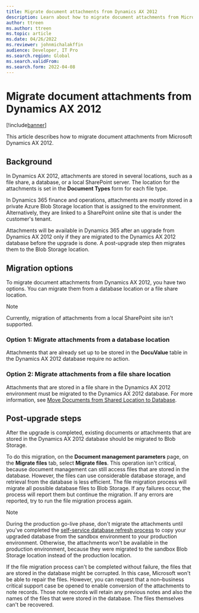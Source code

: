 ```yaml
---
title: Migrate document attachments from Dynamics AX 2012
description: Learn about how to migrate document attachments from Microsoft Dynamics AX 2012, including background information and migration options.
author: ttreen
ms.author: ttreen
ms.topic: article 
ms.date: 04/26/2022
ms.reviewer: johnmichalakffin
audience: Developer, IT Pro
ms.search.region: Global
ms.search.validFrom: 
ms.search.form: 2022-04-08
---
```


# Migrate document attachments from Dynamics AX 2012

[!include[banner](../includes/banner.md)]

This article describes how to migrate document attachments from Microsoft Dynamics AX 2012.

## Background

In Dynamics AX 2012, attachments are stored in several locations, such as a file share, a database, or a local SharePoint server. The location for the attachments is set in the **Document Types** form for each file type.

In Dynamics 365 finance and operations, attachments are mostly stored in a private Azure Blob Storage location that is assigned to the environment. Alternatively, they are linked to a SharePoint online site that is under the customer's tenant.

Attachments will be available in Dynamics 365 after an upgrade from Dynamics AX 2012 only if they are migrated to the Dynamics AX 2012 database before the upgrade is done. A post-upgrade step then migrates them to the Blob Storage location.

## Migration options

To migrate document attachments from Dynamics AX 2012, you have two options. You can migrate them from a database location or a file share location.

> [!NOTE]
> Currently, migration of attachments from a local SharePoint site isn't supported.

### Option 1: Migrate attachments from a database location

Attachments that are already set up to be stored in the **DocuValue** table in the Dynamics AX 2012 database require no action.

### Option 2: Migrate attachments from a file share location

Attachments that are stored in a file share in the Dynamics AX 2012 environment must be migrated to the Dynamics AX 2012 database. For more information, see [Move Documents from Shared Location to Database](https://github.com/microsoft/Dynamics-365-FastTrack-Implementation-Assets/blob/master/AX2012DataUpgrade/MoveDocumentsToDatabase).

## Post-upgrade steps

After the upgrade is completed, existing documents or attachments that are stored in the Dynamics AX 2012 database should be migrated to Blob Storage.

To do this migration, on the **Document management parameters** page, on the **Migrate files** tab, select **Migrate files**. This operation isn't critical, because document management can still access files that are stored in the database. However, the files can use considerable database storage, and retrieval from the database is less efficient. The file migration process will migrate all possible database files to Blob Storage. If any failures occur, the process will report them but continue the migration. If any errors are reported, try to run the file migration process again.

> [!NOTE]
> During the production go-live phase, don't migrate the attachments until you've completed the [self-service database refresh process](../database/database-refresh.md#self-service-database-refresh) to copy your upgraded database from the sandbox environment to your production environment. Otherwise, the attachments won't be available in the production environment, because they were migrated to the sandbox Blob Storage location instead of the production location.

If the file migration process can't be completed without failure, the files that are stored in the database might be corrupted. In this case, Microsoft won't be able to repair the files. However, you can request that a non–business critical support case be opened to enable conversion of the attachments to note records. Those note records will retain any previous notes and also the names of the files that were stored in the database. The files themselves can't be recovered.

